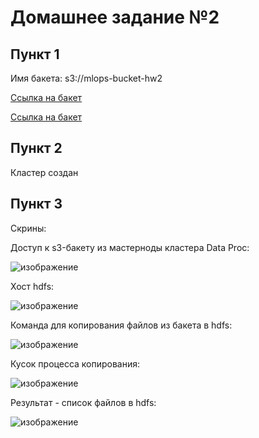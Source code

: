 # Домашнее задание №2

## Пункт 1

Имя бакета: s3://mlops-bucket-hw2

[Ссылка на бакет](https://mlops-bucket-hw2.website.yandexcloud.net)

[Ссылка на бакет](https://mlops-bucket-hw2.website.yandexcloud.net/2019-08-22.txt)

## Пункт 2

Кластер создан

## Пункт 3

Скрины:

Доступ к s3-бакету из мастерноды кластера Data Proc:

![изображение](https://github.com/uncle-alfer/otus-mlops-homework-project/assets/70284100/e8228eca-eda9-4ea3-ad68-613078d4a8f0)

Хост hdfs:

![изображение](https://github.com/uncle-alfer/otus-mlops-homework-project/assets/70284100/fa206ab1-1d65-4ace-833e-03412601235f)

Команда для копирования файлов из бакета в hdfs:

![изображение](https://github.com/uncle-alfer/otus-mlops-homework-project/assets/70284100/f157a042-38ff-4b52-8cd3-b21c71cc0716)

Кусок процесса копирования:

![изображение](https://github.com/uncle-alfer/otus-mlops-homework-project/assets/70284100/f33088ff-409a-4a05-84f3-c08ffb10d013)

Результат - список файлов в hdfs:

![изображение](https://github.com/uncle-alfer/otus-mlops-homework-project/assets/70284100/fb62c219-f582-4d10-be4d-3bb3f448dd6f)

